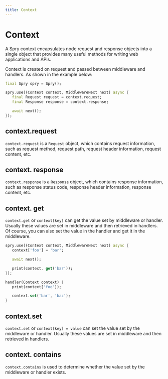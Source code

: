 ```yaml
---
title: Context
---
```


# Context

A Spry context encapsulates node request and response objects into a single object that provides many useful methods for writing web applications and APIs.

Context is created on request and passed between middleware and handlers. As shown in the example below:

```dart
final Spry spry = Spry();

spry.use((Context context, MiddlewareNext next) async {
   final Request request = context.request;
   final Response response = context.response;

   await next();
});
```

## context.request

`context.request` is a `Request` object, which contains request information, such as request method, request path, request header information, request content, etc.

## context. response

`context.response` is a `Response` object, which contains response information, such as response status code, response header information, response content, etc.

## context. get

`context.get` or `context[key]` can get the value set by middleware or handler. Usually these values are set in middleware and then retrieved in handlers.
Of course, you can also set the value in the handler and get it in the middleware.

```dart
spry.use((Context context, MiddlewareNext next) async {
   context['foo'] = 'bar';

   await next();

   print(context. get('bar'));
});

handler(Context context) {
   print(context['foo']);

   context.set('bar', 'baz');
}
```

## context.set

`context.set` or `context[key] = value` can set the value set by the middleware or handler. Usually these values are set in middleware and then retrieved in handlers.

## context. contains

`context.contains` is used to determine whether the value set by the middleware or handler exists.